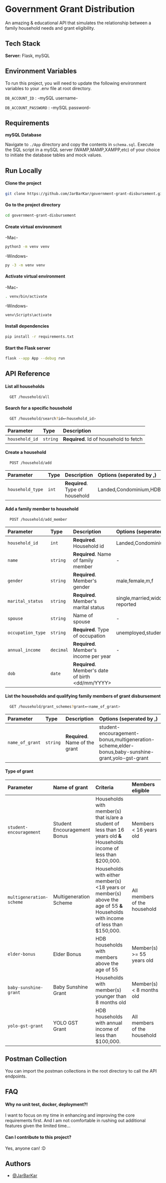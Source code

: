 # Government Grant Distribution

An amazing & educational API that simulates the relationship between
a family household needs and grant eligibility.

## Tech Stack

**Server:** Flask, mySQL

## Environment Variables

To run this project, you will need to update the following environment variables to your .env file at root directory.

`DB_ACCOUNT_ID` : -mySQL username-

`DB_ACCOUNT_PASSWORD` : -mySQL password-

## Requirements

**mySQL Database**

Navigate to `./App` directory and copy the contents in `schema.sql`.
Execute the SQL script in a mySQL server (WAMP,MAMP,XAMPP,etc) of your choice to initiate the database tables and mock values.

## Run Locally

#### Clone the project

```bash
git clone https://github.com/JarBarKar/government-grant-disbursement.git
```

#### Go to the project directory

```bash
cd government-grant-disbursement
```

#### Create virtual environment

-Mac-

```bash
python3 -m venv venv
```

-Windows-

```bash
py -3 -m venv venv
```

#### Activate virtual environment

-Mac-

```bash
. venv/bin/activate
```

-Windows-

```bash
venv\Scripts\activate
```

#### Install dependencies

```bash
pip install -r requirements.txt
```

#### Start the Flask server

```bash
flask --app App --debug run
```

## API Reference

#### List all households

```bash
  GET /household/all
```

#### Search for a specific household

```bash
  GET /household/search?id=<household_id>
```

| Parameter      | Type     | Description                            |
| :------------- | :------- | :------------------------------------- |
| `household_id` | `string` | **Required**. Id of household to fetch |

#### Create a household

```bash
  POST /household/add
```

| Parameter        | Type  | Description                     | Options (seperated by ,) |
| :--------------- | :---- | :------------------------------ | :----------------------- |
| `household_type` | `int` | **Required**. Type of household | Landed,Condominium,HDB   |

#### Add a family member to household

```bash
  POST /household/add_member
```

| Parameter         | Type      | Description                                       | Options (seperated by ,)                               |
| :---------------- | :-------- | :------------------------------------------------ | :----------------------------------------------------- |
| `household_id`    | `int`     | **Required**. Household id                        | Landed,Condominium,HDB                                 |
| `name`            | `string`  | **Required**. Name of family member               | -                                                      |
| `gender`          | `string`  | **Required**. Member's gender                     | male,female,m,f                                        |
| `marital_status`  | `string`  | **Required**. Member's marital status             | single,married,widowed,seperated,divorced,not reported |
| `spouse`          | `string`  | Name of spouse                                    | -                                                      |
| `occupation_type` | `string`  | **Required**. Type of occupation                  | unemployed,student,employed                            |
| `annual_income`   | `decimal` | **Required**. Member's income per year            | -                                                      |
| `dob`             | `date`    | **Required**. Member's date of birth <dd/mm/YYYY> |                                                        |

#### List the households and qualifying family members of grant disbursement

```bash
  GET /household/grant_schemes?grant=<name_of_grant>
```

| Parameter       | Type     | Description                     | Options (seperated by ,)                                                                          |
| :-------------- | :------- | :------------------------------ | :------------------------------------------------------------------------------------------------ |
| `name_of_grant` | `string` | **Required**. Name of the grant | student-encouragement-bonus,multigeneration-scheme,elder-bonus,baby-sunshine-grant,yolo-gst-grant |

#### Type of grant

| Parameter                | Name of grant               | Criteria                                                                                                                        | Members eligible             |
| :----------------------- | :-------------------------- | :------------------------------------------------------------------------------------------------------------------------------ | :--------------------------- |
| `student-encouragement`  | Student Encouragement Bonus | Households with member(s) that is/are a student of less than 16 years old **&** Households income of less than $200,000.        | Members < 16 years old       |
| `multigeneration-scheme` | Multigeneration Scheme      | Households with either member(s) <18 years or member(s) above the age of 55 **&** Households with income of less than $150,000. | All members of the household |
| `elder-bonus`            | Elder Bonus                 | HDB households with members above the age of 55                                                                                 | Member(s) >= 55 years old    |
| `baby-sunshine-grant`    | Baby Sunshine Grant         | Households with member(s) younger than 8 months old                                                                             | Member(s) < 8 months old     |
| `yolo-gst-grant`         | YOLO GST Grant              | HDB households with annual income of less than $100,000.                                                                        | All members of the household |

## Postman Collection

You can import the postman collections in the root directory to call the API endpoints.

## FAQ

#### Why no unit test, docker, deployment?!

I want to focus on my time in enhancing and improving the core requirements first.
And I am not comfortable in rushing out additional features given the limited time...

#### Can I contribute to this project?

Yes, anyone can! :D

## Authors

- [@JarBarKar](https://www.github.com/JarBarKar)
